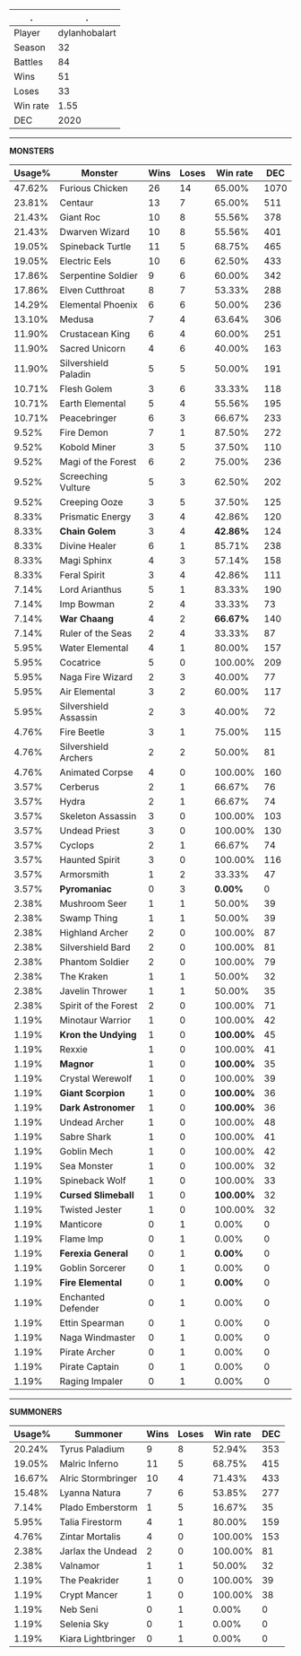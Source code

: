 .|.
|-|-
Player|dylanhobalart
Season|32
Battles|84
Wins|51
Loses|33
Win rate|1.55
DEC|2020

---
**MONSTERS**

Usage%|Monster|Wins|Loses|Win rate|DEC|
-|-|-|-|-|-|
47.62%|Furious Chicken|26|14|65.00%|1070|
23.81%|Centaur|13|7|65.00%|511|
21.43%|Giant Roc|10|8|55.56%|378|
21.43%|Dwarven Wizard|10|8|55.56%|401|
19.05%|Spineback Turtle|11|5|68.75%|465|
19.05%|Electric Eels|10|6|62.50%|433|
17.86%|Serpentine Soldier|9|6|60.00%|342|
17.86%|Elven Cutthroat|8|7|53.33%|288|
14.29%|Elemental Phoenix|6|6|50.00%|236|
13.10%|Medusa|7|4|63.64%|306|
11.90%|Crustacean King|6|4|60.00%|251|
11.90%|Sacred Unicorn|4|6|40.00%|163|
11.90%|Silvershield Paladin|5|5|50.00%|191|
10.71%|Flesh Golem|3|6|33.33%|118|
10.71%|Earth Elemental|5|4|55.56%|195|
10.71%|Peacebringer|6|3|66.67%|233|
9.52%|Fire Demon|7|1|87.50%|272|
9.52%|Kobold Miner|3|5|37.50%|110|
9.52%|Magi of the Forest|6|2|75.00%|236|
9.52%|Screeching Vulture|5|3|62.50%|202|
9.52%|Creeping Ooze|3|5|37.50%|125|
8.33%|Prismatic Energy|3|4|42.86%|120|
8.33%|**Chain Golem**|3|4|**42.86%**|124|
8.33%|Divine Healer|6|1|85.71%|238|
8.33%|Magi Sphinx|4|3|57.14%|158|
8.33%|Feral Spirit|3|4|42.86%|111|
7.14%|Lord Arianthus|5|1|83.33%|190|
7.14%|Imp Bowman|2|4|33.33%|73|
7.14%|**War Chaang**|4|2|**66.67%**|140|
7.14%|Ruler of the Seas|2|4|33.33%|87|
5.95%|Water Elemental|4|1|80.00%|157|
5.95%|Cocatrice|5|0|100.00%|209|
5.95%|Naga Fire Wizard|2|3|40.00%|77|
5.95%|Air Elemental|3|2|60.00%|117|
5.95%|Silvershield Assassin|2|3|40.00%|72|
4.76%|Fire Beetle|3|1|75.00%|115|
4.76%|Silvershield Archers|2|2|50.00%|81|
4.76%|Animated Corpse|4|0|100.00%|160|
3.57%|Cerberus|2|1|66.67%|76|
3.57%|Hydra|2|1|66.67%|74|
3.57%|Skeleton Assassin|3|0|100.00%|103|
3.57%|Undead Priest|3|0|100.00%|130|
3.57%|Cyclops|2|1|66.67%|74|
3.57%|Haunted Spirit|3|0|100.00%|116|
3.57%|Armorsmith|1|2|33.33%|47|
3.57%|**Pyromaniac**|0|3|**0.00%**|0|
2.38%|Mushroom Seer|1|1|50.00%|39|
2.38%|Swamp Thing|1|1|50.00%|39|
2.38%|Highland Archer|2|0|100.00%|87|
2.38%|Silvershield Bard|2|0|100.00%|81|
2.38%|Phantom Soldier|2|0|100.00%|79|
2.38%|The Kraken|1|1|50.00%|32|
2.38%|Javelin Thrower|1|1|50.00%|35|
2.38%|Spirit of the Forest|2|0|100.00%|71|
1.19%|Minotaur Warrior|1|0|100.00%|42|
1.19%|**Kron the Undying**|1|0|**100.00%**|45|
1.19%|Rexxie|1|0|100.00%|41|
1.19%|**Magnor**|1|0|**100.00%**|35|
1.19%|Crystal Werewolf|1|0|100.00%|39|
1.19%|**Giant Scorpion**|1|0|**100.00%**|36|
1.19%|**Dark Astronomer**|1|0|**100.00%**|36|
1.19%|Undead Archer|1|0|100.00%|48|
1.19%|Sabre Shark|1|0|100.00%|41|
1.19%|Goblin Mech|1|0|100.00%|42|
1.19%|Sea Monster|1|0|100.00%|32|
1.19%|Spineback Wolf|1|0|100.00%|33|
1.19%|**Cursed Slimeball**|1|0|**100.00%**|32|
1.19%|Twisted Jester|1|0|100.00%|32|
1.19%|Manticore|0|1|0.00%|0|
1.19%|Flame Imp|0|1|0.00%|0|
1.19%|**Ferexia General**|0|1|**0.00%**|0|
1.19%|Goblin Sorcerer|0|1|0.00%|0|
1.19%|**Fire Elemental**|0|1|**0.00%**|0|
1.19%|Enchanted Defender|0|1|0.00%|0|
1.19%|Ettin Spearman|0|1|0.00%|0|
1.19%|Naga Windmaster|0|1|0.00%|0|
1.19%|Pirate Archer|0|1|0.00%|0|
1.19%|Pirate Captain|0|1|0.00%|0|
1.19%|Raging Impaler|0|1|0.00%|0|

---
**SUMMONERS**

Usage%|Summoner|Wins|Loses|Win rate|DEC|
-|-|-|-|-|-|
20.24%|Tyrus Paladium|9|8|52.94%|353|
19.05%|Malric Inferno|11|5|68.75%|415|
16.67%|Alric Stormbringer|10|4|71.43%|433|
15.48%|Lyanna Natura|7|6|53.85%|277|
7.14%|Plado Emberstorm|1|5|16.67%|35|
5.95%|Talia Firestorm|4|1|80.00%|159|
4.76%|Zintar Mortalis|4|0|100.00%|153|
2.38%|Jarlax the Undead|2|0|100.00%|81|
2.38%|Valnamor|1|1|50.00%|32|
1.19%|The Peakrider|1|0|100.00%|39|
1.19%|Crypt Mancer|1|0|100.00%|38|
1.19%|Neb Seni|0|1|0.00%|0|
1.19%|Selenia Sky|0|1|0.00%|0|
1.19%|Kiara Lightbringer|0|1|0.00%|0|

